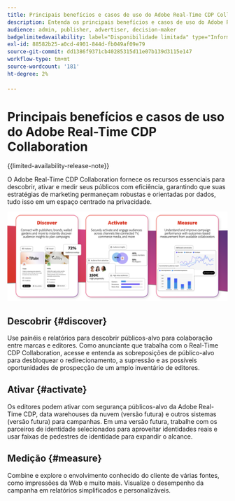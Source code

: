```yaml
---
title: Principais benefícios e casos de uso do Adobe Real-Time CDP Collaboration
description: Entenda os principais benefícios e casos de uso do Adobe Real-Time CDP Collaboration
audience: admin, publisher, advertiser, decision-maker
badgelimitedavailability: label="Disponibilidade limitada" type="Informative" url="https://helpx.adobe.com/br/legal/product-descriptions/real-time-customer-data-platform-collaboration.html newtab=true"
exl-id: 88582b25-a0cd-4901-844d-fb049af09e79
source-git-commit: dd1386f9371cb40285315d11e07b139d3115e147
workflow-type: tm+mt
source-wordcount: '181'
ht-degree: 2%

---
```


# Principais benefícios e casos de uso do Adobe Real-Time CDP Collaboration

{{limited-availability-release-note}}

O Adobe Real-Time CDP Collaboration fornece os recursos essenciais para descobrir, ativar e medir seus públicos com eficiência, garantindo que suas estratégias de marketing permaneçam robustas e orientadas por dados, tudo isso em um espaço centrado na privacidade.

![Vantagens e casos de uso do Real-Time CDP Collaboration](/help/assets/benefits-use-cases/discover-activate-measure.png)

## Descobrir {#discover}

Use painéis e relatórios para descobrir públicos-alvo para colaboração entre marcas e editores.
Como anunciante que trabalha com o Real-Time CDP Collaboration, acesse e entenda as sobreposições de público-alvo para desbloquear o redirecionamento, a supressão e as possíveis oportunidades de prospecção de um amplo inventário de editores.

## Ativar {#activate}

Os editores podem ativar com segurança públicos-alvo da Adobe Real-Time CDP, data warehouses da nuvem (versão futura) e outros sistemas (versão futura) para campanhas.
Em uma versão futura, trabalhe com os parceiros de identidade selecionados para aproveitar identidades reais e usar faixas de pedestres de identidade para expandir o alcance.

## Medição {#measure}

Combine e explore o envolvimento conhecido do cliente de várias fontes, como impressões da Web e muito mais.
Visualize o desempenho da campanha em relatórios simplificados e personalizáveis.

